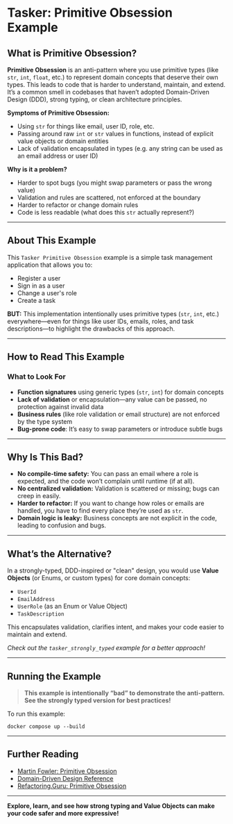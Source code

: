 # Tasker: Primitive Obsession Example

## What is Primitive Obsession?

**Primitive Obsession** is an anti-pattern where you use primitive types (like `str`, `int`, `float`, etc.) to represent domain concepts that deserve their own types. This leads to code that is harder to understand, maintain, and extend.
It’s a common smell in codebases that haven’t adopted Domain-Driven Design (DDD), strong typing, or clean architecture principles.

**Symptoms of Primitive Obsession:**
- Using `str` for things like email, user ID, role, etc.
- Passing around raw `int` or `str` values in functions, instead of explicit value objects or domain entities
- Lack of validation encapsulated in types (e.g. any string can be used as an email address or user ID)

**Why is it a problem?**
- Harder to spot bugs (you might swap parameters or pass the wrong value)
- Validation and rules are scattered, not enforced at the boundary
- Harder to refactor or change domain rules
- Code is less readable (what does this `str` actually represent?)

---

## About This Example

This `Tasker Primitive Obsession` example is a simple task management application that allows you to:

- Register a user
- Sign in as a user
- Change a user's role
- Create a task

**BUT:**
This implementation intentionally uses primitive types (`str`, `int`, etc.) everywhere—even for things like user IDs, emails, roles, and task descriptions—to highlight the drawbacks of this approach.

---

## How to Read This Example

### What to Look For

- **Function signatures** using generic types (`str`, `int`) for domain concepts
- **Lack of validation** or encapsulation—any value can be passed, no protection against invalid data
- **Business rules** (like role validation or email structure) are not enforced by the type system
- **Bug-prone code**: It’s easy to swap parameters or introduce subtle bugs

---

## Why Is This Bad?

- **No compile-time safety:** You can pass an email where a role is expected, and the code won’t complain until runtime (if at all).
- **No centralized validation:** Validation is scattered or missing; bugs can creep in easily.
- **Harder to refactor:** If you want to change how roles or emails are handled, you have to find every place they’re used as `str`.
- **Domain logic is leaky:** Business concepts are not explicit in the code, leading to confusion and bugs.

---

## What’s the Alternative?

In a strongly-typed, DDD-inspired or "clean" design, you would use **Value Objects** (or Enums, or custom types) for core domain concepts:

- `UserId`
- `EmailAddress`
- `UserRole` (as an Enum or Value Object)
- `TaskDescription`

This encapsulates validation, clarifies intent, and makes your code easier to maintain and extend.

*Check out the `tasker_strongly_typed` example for a better approach!*

---

## Running the Example

> **This example is intentionally “bad” to demonstrate the anti-pattern.
> See the strongly typed version for best practices!**

To run this example:

```shell
docker compose up --build
```

---

## Further Reading

- [Martin Fowler: Primitive Obsession](https://martinfowler.com/bliki/PrimitiveObsession.html)
- [Domain-Driven Design Reference](https://www.domainlanguage.com/ddd/reference/)
- [Refactoring.Guru: Primitive Obsession](https://refactoring.guru/smells/primitive-obsession)

---

**Explore, learn, and see how strong typing and Value Objects can make your code safer and more expressive!**
